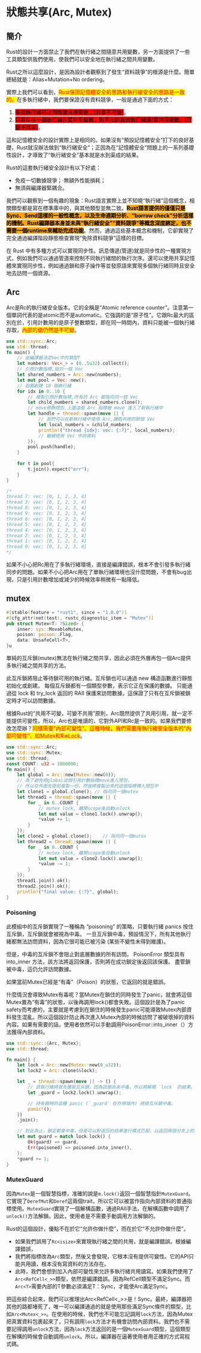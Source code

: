 # 狀態共享(Arc, Mutex)

## 簡介

Rust的設計一方面禁止了我們在執行緒之間隨意共用變數，另一方面提供了一些工具類型供我們使用，使我們可以安全地在執行緒之間共用變數。

Rust之所以這麼設計，是因為設計者觀察到了發生“資料競爭”的根源是什麼。簡單總結就是：Alias+Mutation+No ordering。

實際上我們可以看到，<mark style="color:red;">Rust保證記憶體安全的思路和執行緒安全的思路是一致的。</mark>在多執行緒中，我們要保證沒有資料競爭，一般是通過下面的方式：

1. <mark style="background-color:red;">多個執行緒可以同時讀共用變數；(共享不可變)</mark>。
2. <mark style="background-color:red;">只要存在一個執行緒在寫共用變數，則不允許其他執行緒讀/寫共用變數。(可變不共享)</mark>。

這和記憶體安全的設計實際上是相同的。如果沒有“預設記憶體安全”打下的良好基礎，Rust就沒辦法做到“執行緒安全”；正因為在“記憶體安全”問題上的一系列基礎性設計，才導致了“執行緒安全”基本就是水到渠成的結果。

Rust的這套執行緒安全設計有以下好處：

* 免疫一切數據競爭；·無額外性能損耗；
* 無須與編譯器緊耦合。

我們可以觀察到一個有趣的現象：Rust語言實際上並不知曉“執行緒”這個概念，相關類型都是寫在標準庫中的，與其他類型並無二致。<mark style="background-color:orange;">**Rust語言提供的僅僅只是Sync、Send這樣的一般性概念，以及生命週期分析、“borrow check”分析這樣的機制。Rust編譯器本身並未與“執行緒安全”“資料競爭”等概念深度綁定，也不需要一個runtime來輔助完成功能**</mark>。然而，通過這些基本概念和機制，它卻實現了完全通過編譯階段靜態檢查實現“免除資料競爭”這樣的目標。

在 Rust 中有多種方式可以實現同步性。訊息傳遞(管道)就是同步性的一種實現方式，例如我們可以通過管道來控制不同執行緒間的執行次序。還可以使用共享記憶體來實現同步性，例如通過鎖和原子操作等並發原語來實現多個執行緒同時且安全地去訪問一個資源。

## Arc

Arc是Rc的執行緒安全版本。它的全稱是“Atomic reference counter”。注意第一個單詞代表的是atomic而不是automatic。它強調的是“原子性”。它跟Rc最大的區別在於，引用計數用的是原子整數類型，即在同一時間內，資料只能被一個執行緒存取，<mark style="color:red;">內部的值仍然是不可變</mark>。

```rust
use std::sync::Arc;
use std::thread;
fn main() {
    // 由編譯器決定Vec中的類型T
    let numbers: Vec<_> = (0..5u32).collect();
    // 引用計數指標,指向一個 Vec
    let shared_numbers = Arc::new(numbers);
    let mut pool = Vec::new();
    // 迴圈創建 10 個執行緒
    for idx in 0..10 {
        // 複製引用計數指標,所有的 Arc 都指向同一個 Vec
        let child_numbers = shared_numbers.clone();
        // move修飾閉包,上面這個 Arc 指標被 move 進入了新執行緒中
        let handle = thread::spawn(move || {
            // 我們可以在新執行緒中使用 Arc,讀取共用的那個 Vec
            let local_numbers = &child_numbers;
            println!("thread {idx}: vec: {:?}", local_numbers);
            // 繼續使用 Vec 中的資料
        });
        pool.push(handle);
    }
    
    for t in pool{
        t.join().expect("err");
    }
}

/*
thread 7: vec: [0, 1, 2, 3, 4]
thread 3: vec: [0, 1, 2, 3, 4]
thread 8: vec: [0, 1, 2, 3, 4]
thread 9: vec: [0, 1, 2, 3, 4]
thread 6: vec: [0, 1, 2, 3, 4]
thread 5: vec: [0, 1, 2, 3, 4]
thread 4: vec: [0, 1, 2, 3, 4]
thread 2: vec: [0, 1, 2, 3, 4]
thread 1: vec: [0, 1, 2, 3, 4]
thread 0: vec: [0, 1, 2, 3, 4]
*/
```

如果不小心把Rc用在了多執行緒環境，直接是編譯錯誤，根本不會引發多執行緒同步的問題。如果不小心把Arc用在了單執行緒環境也沒什麼問題，不會有bug出現，只是引用計數增加或減少的時候效率稍微有一點降低。

## mutex

```rust
#[stable(feature = "rust1", since = "1.0.0")]
#[cfg_attr(not(test), rustc_diagnostic_item = "Mutex")]
pub struct Mutex<T: ?Sized> {
    inner: sys::MovableMutex,
    poison: poison::Flag,
    data: UnsafeCell<T>,
}u
```

單純的互斥鎖(mutex)無法在執行緒之間共享，因此必須在外層再包一個Arc提供多執行緒之間共享的方法。

此互斥鎖將阻止等待鎖可用的執行緒。互斥鎖也可以通過 new 構造函數進行靜態初始化或創建。 每個互斥鎖都有一個類型參數，表示它正在保護的數據。 只能通過從 lock 和 try\_lock 返回的 RAII 保護來訪問數據，這保證了只有在互斥鎖被鎖定時才可以訪問數據。

根據Rust的“共用不可變，可變不共用”原則，Arc既然提供了共用引用，就一定不能提供可變性。所以，Arc也是唯讀的，它對外API和Rc是一致的。如果我們要修改怎麼辦？<mark style="color:red;">同樣需要“內部可變性”。這種時候，我們需要用執行緒安全版本的“內部可變性”，如Mutex和RwLock</mark>。

```rust
use std::sync::Arc;
use std::sync::Mutex;
use std::thread;
const COUNT: u32 = 1000000;
fn main() {
    let global = Arc::new(Mutex::new(0));
    // 為了避免把global這個引用計數指標move進入閉包，
    // 所以在外面先提前複製一份，然後將複製出來的這個指標傳入閉包中
    let clone1 = global.clone(); // 指向同一個mutex
    let thread1 = thread::spawn(move || {
        for _ in 0..COUNT {
            // mutex lock, 離開scope後自動unlock
            let mut value = clone1.lock().unwrap();
            *value += 1;
        }
    });
    let clone2 = global.clone();    // 指向同一個mutex
    let thread2 = thread::spawn(move || {
        for _ in 0..COUNT {
            // mutex lock, 離開scope後自動unlock
            let mut value = clone2.lock().unwrap();
            *value -= 1;
        }
    });
    thread1.join().ok();
    thread2.join().ok();
    println!("final value: {:?}", global);
}
```

### Poisoning

此模組中的互斥鎖實現了一種稱為 “poisoning” 的策略，只要執行緒 panics 按住互斥鎖，互斥鎖就會被視為中毒。 一旦互斥鎖中毒，預設情況下，所有其他執行緒都無法訪問資料，因為它很可能已被污染 (某些不變性未得到維護)。

但是，中毒的互斥鎖不會阻止對底層數據的所有訪問。 PoisonError 類型具有 into\_inner 方法，該方法將返回保護，否則將在成功鎖定後返回該保護。 盡管鎖被中毒，這仍允許訪問數據。

如果當前Mutex已經是“有毒”（Poison）的狀態，它返回的就是錯誤。

什麼情況會導致Mutex有毒呢？當Mutex在鎖住的同時發生了panic，就會將這個Mutex置為“有毒”的狀態，以後再調用lock()都會失敗。這個設計是為了panic safety而考慮的，主要就是考慮到在鎖住的時候發生panic可能導致Mutex內部資料發生混亂。所以這個設計防止再次進入Mutex內部的時候訪問了被破壞掉的資料內容。如果有需要的話，使用者依然可以手動調用PoisonError::into\_inner（）方法獲得內部資料。

```rust
use std::sync::{Arc, Mutex};
use std::thread;

fn main() {
    let lock = Arc::new(Mutex::new(0_u32));
    let lock2 = Arc::clone(&lock);

    let _ = thread::spawn(move || -> () {
        // 該執行緒將首先獲取互斥鎖，因為該鎖尚未中毒，所以將解開 `lock` 的結果。
        let _guard = lock2.lock().unwrap();

        // 持有鎖時的這種 panic (`_guard` 在作用域內) 將使互斥鎖中毒。
        panic!();
    })
    .join();

    // 到此為止，鎖定都會中毒，但是可以對返回的結果進行模式匹配，以返回兩個分支上的底層防護。
    let mut guard = match lock.lock() {
        Ok(guard) => guard,
        Err(poisoned) => poisoned.into_inner(),
    };
    *guard += 1;
}
```

### MutexGuard

因為`Mutex`是一個智慧指標，准確的說是`m.lock()`返回一個智慧指針`MutexGuard`。它實現了`DerefMut`和`Deref`這兩個trait，所以它可以被當作指向內部資料的普通指標使用。`MutexGuard`實現了一個解構函數，通過RAII手法，在解構函數中調用了`unlock()`方法解鎖。因此，使用者是不需要手動調用方法解鎖的。

Rust的這個設計，優點不在於它“允許你做什麼”，而在於它“不允許你做什麼”。

* 如果我們誤用了`Rc<isize>`來實現執行緒之間的共用，就是編譯錯誤。根據編譯錯誤，
* 我們將指標改為`Arc`類型，然後又會發現，它根本沒有提供可變性。它的API只能共用讀，根本沒有寫資料的方法存在。
* 此時，我們會想到加入內部可變性來允許多執行緒共用讀寫。如果我們使用了`Arc<RefCell<_>>`類型，依然是編譯錯誤。因為RefCell類型不滿足Sync。而`Arc<T>`需要內部的T參數必須滿足T：Sync，才能使Arc滿足Sync。

把這些綜合起來，我們可以推理出Arc\<RefCell<\_>>是！Sync。最終，編譯器把其他的路都堵死了，唯一可以編譯通過的就是使用那些滿足Sync條件的類型，比如`Arc<Mutex<_>>`。在使用的時候，我們也不可能忘記調用`lock`方法，因為Mutex把真實資料包裹起來了，只有調用`lock`方法才有機會訪問內部資料。我們也不需要記得調用`unlock`方法，因為`lock`方法返回的是一個`MutexGuard`類型，這個類型在解構的時候會自動調用`unlock`。所以，編譯器在逼著使用者用正確的方式寫程式碼。

##
